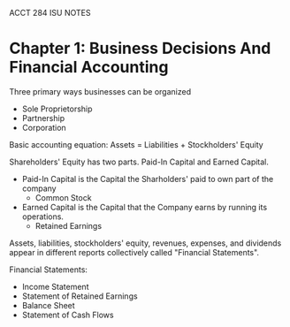 ACCT 284 ISU NOTES

# Chapter 1: Business Decisions And Financial Accounting
Three primary ways businesses can be organized
* Sole Proprietorship
* Partnership
* Corporation

Basic accounting equation: Assets = Liabilities + Stockholders' Equity

Shareholders' Equity has two parts. Paid-In Capital and Earned Capital.
* Paid-In Capital is the Capital the Sharholders' paid to own part of the company
  * Common Stock
* Earned Capital is the Capital that the Company earns by running its operations.
  * Retained Earnings

Assets, liabilities, stockholders' equity, revenues, expenses, and dividends appear in different reports collectively called "Financial Statements".

Financial Statements:
* Income Statement
* Statement of Retained Earnings
* Balance Sheet
* Statement of Cash Flows

